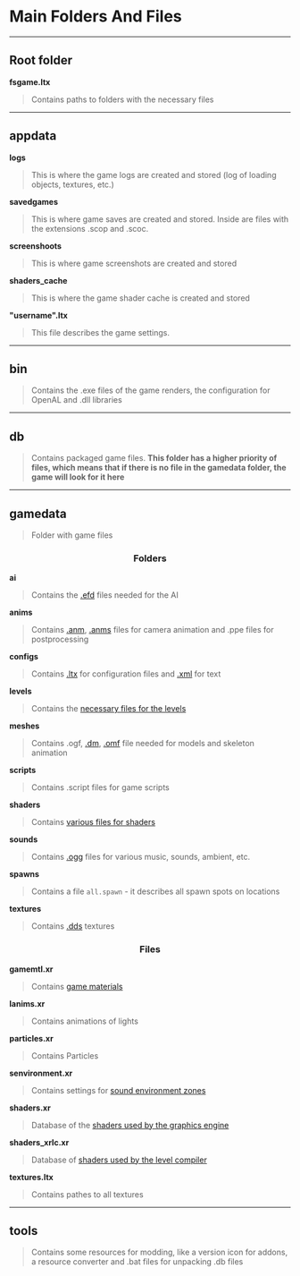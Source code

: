 # Main Folders And Files

___

## Root folder

**fsgame.ltx**

> Contains paths to folders with the necessary files

___

## appdata

**logs**

> This is where the game logs are created and stored (log of loading objects, textures, etc.)

**savedgames**

> This is where game saves are created and stored. Inside are files with the extensions .scop and .scoc.

**screenshoots**

> This is where game screenshots are created and stored

**shaders_cache**

> This is where the game shader cache is created and stored

**"username".ltx**

> This file describes the game settings.

___

## bin

> Contains the .exe files of the game renders, the configuration for OpenAL and .dll libraries

___

## db

> Contains packaged game files. **This folder has a higher priority of files, which means that if there is no file in the gamedata folder, the game will look for it here**

___

## gamedata

> Folder with game files

### <center>Folders</center>

**ai**

> Contains the [.efd](file-formats/efd.md) files needed for the AI

**anims**

> Contains [.anm](file-formats/anm.md), [.anms](file-formats/anm.md) files for camera animation and .ppe files for postprocessing

**configs**

> Contains [.ltx](file-formats/ltx.md) for configuration files and [.xml](file-formats/xml.md) for text

**levels**

> Contains the [necessary files for the levels](file-formats/index.html#game-level)

**meshes**

> Contains .ogf, [.dm](file-formats/dm.md), [.omf](file-formats/omf.md) file needed for models and skeleton animation

**scripts**

> Contains .script files for game scripts

**shaders**

> Contains [various files for shaders](file-formats/index.html#shaders)

**sounds**

> Contains [.ogg](file-formats/ogg.md) files for various music, sounds, ambient, etc.

**spawns**

> Contains a file `all.spawn` - it describes all spawn spots on locations

**textures**

> Contains [.dds](file-formats/dds.md) textures

### <center>Files</center>

**gamemtl.xr**

> Contains [game materials](../shaders/shaders-list/materials-list.md)

**lanims.xr**

> Contains animations of lights

**particles.xr**

> Contains Particles

**senvironment.xr**

> Contains settings for [sound environment zones](../sound/sound-environments-list.md)

**shaders.xr**

> Database of the [shaders used by the graphics engine](../shaders/shaders-list/shaders-list.md)

**shaders_xrlc.xr**

> Database of [shaders used by the level compiler](../shaders/shaders-list/compiler-shaders-list.md)

**textures.ltx**

> Contains pathes to all textures

___

## tools

> Contains some resources for modding, like a version icon for addons, a resource converter and .bat files for unpacking .db files
